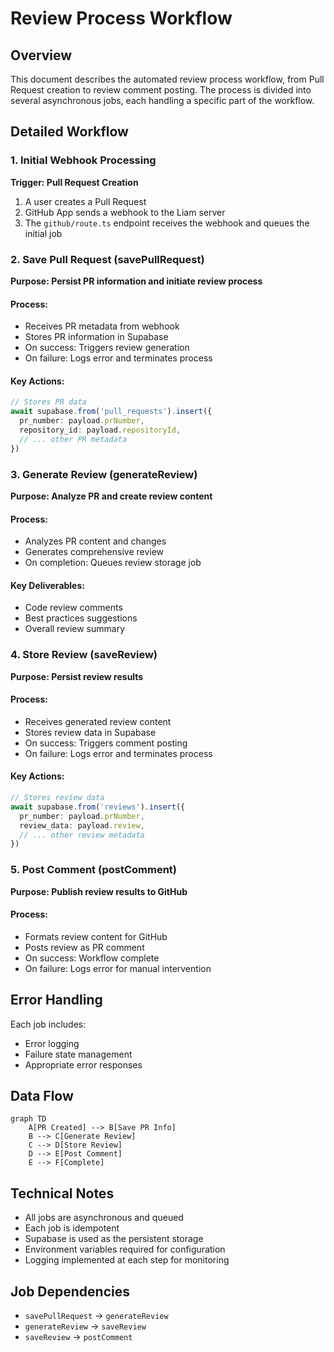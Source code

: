 <!-- Please update as needed. -->

# Review Process Workflow

## Overview
This document describes the automated review process workflow, from Pull Request creation to review comment posting. The process is divided into several asynchronous jobs, each handling a specific part of the workflow.

## Detailed Workflow

### 1. Initial Webhook Processing
**Trigger: Pull Request Creation**
1. A user creates a Pull Request
2. GitHub App sends a webhook to the Liam server
3. The `github/route.ts` endpoint receives the webhook and queues the initial job

### 2. Save Pull Request (savePullRequest)
**Purpose: Persist PR information and initiate review process**

#### Process:
- Receives PR metadata from webhook
- Stores PR information in Supabase
- On success: Triggers review generation
- On failure: Logs error and terminates process

#### Key Actions:
```typescript
// Stores PR data
await supabase.from('pull_requests').insert({
  pr_number: payload.prNumber,
  repository_id: payload.repositoryId,
  // ... other PR metadata
})
```

### 3. Generate Review (generateReview)
**Purpose: Analyze PR and create review content**

#### Process:
- Analyzes PR content and changes
- Generates comprehensive review
- On completion: Queues review storage job

#### Key Deliverables:
- Code review comments
- Best practices suggestions
- Overall review summary

### 4. Store Review (saveReview)
**Purpose: Persist review results**

#### Process:
- Receives generated review content
- Stores review data in Supabase
- On success: Triggers comment posting
- On failure: Logs error and terminates process

#### Key Actions:
```typescript
// Stores review data
await supabase.from('reviews').insert({
  pr_number: payload.prNumber,
  review_data: payload.review,
  // ... other review metadata
})
```

### 5. Post Comment (postComment)
**Purpose: Publish review results to GitHub**

#### Process:
- Formats review content for GitHub
- Posts review as PR comment
- On success: Workflow complete
- On failure: Logs error for manual intervention

## Error Handling
Each job includes:
- Error logging
- Failure state management
- Appropriate error responses

## Data Flow
```mermaid
graph TD
    A[PR Created] --> B[Save PR Info]
    B --> C[Generate Review]
    C --> D[Store Review]
    D --> E[Post Comment]
    E --> F[Complete]
```

## Technical Notes
- All jobs are asynchronous and queued
- Each job is idempotent
- Supabase is used as the persistent storage
- Environment variables required for configuration
- Logging implemented at each step for monitoring

## Job Dependencies
- `savePullRequest` → `generateReview`
- `generateReview` → `saveReview`
- `saveReview` → `postComment`
